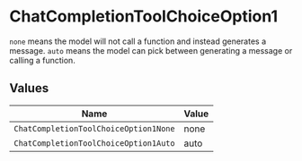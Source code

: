 # ChatCompletionToolChoiceOption1

`none` means the model will not call a function and instead generates a message. `auto` means the model can pick between generating a message or calling a function.



## Values

| Name                                  | Value                                 |
| ------------------------------------- | ------------------------------------- |
| `ChatCompletionToolChoiceOption1None` | none                                  |
| `ChatCompletionToolChoiceOption1Auto` | auto                                  |